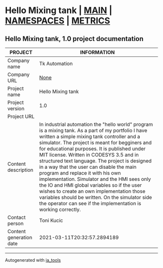 # Hello Mixing tank | [MAIN] | [NAMESPACES] | [METRICS]  

## Hello Mixing tank, 1.0 project documentation

| PROJECT | INFORMATION |
| ---- | ---- |
| Company name            | Tk Automation |  
| Company URL             | [None](None) |  
| Project name            | Hello Mixing tank |  
| Project version         | 1.0 |  
| Project URL             | []() |  
| Content description     | In industrial automation the "hello world" program is a mixing tank. As a part of my portfolio I have written a simple mixing tank controller and a simulator. The project is meant for begginers and for educational purposes. It is published under MIT license. Written in CODESYS 3.5 and in structured text language. The project is designed in a way that the user can disable the main program and replace it with his own implementation. Simulator and the HMI sees only the IO and HMI global variables so if the user wishes to create an own implementation those variables should be written. On the simulator side the operator can see if the implementation is working correctly. |  
| Contact person          | Toni Kucic |  
| Content generation date | 2021-03-11T20:32:57.2894189 |  

---
Autogenerated with [ia_tools](https://github.com/tkucic/ia_tools)  

[MAIN]: index_st.md
[NAMESPACES]: docs/ns/nsList_st.md
[METRICS]: docs/metrics_st.md
